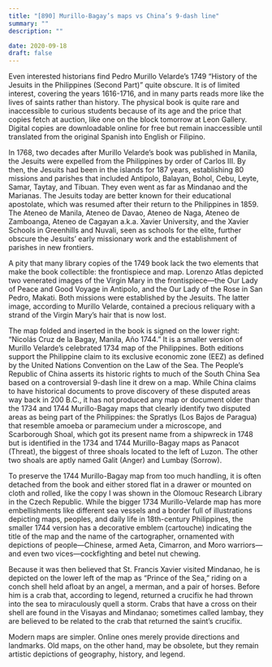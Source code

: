 ```yaml
---
title: "[890] Murillo-Bagay’s maps vs China’s 9-dash line"
summary: ""
description: ""

date: 2020-09-18
draft: false
---
```


Even interested historians find Pedro Murillo Velarde’s 1749 “History of the Jesuits in the Philippines (Second Part)” quite obscure. It is of limited interest, covering the years 1616-1716, and in many parts reads more like the lives of saints rather than history. The physical book is quite rare and inaccessible to curious students because of its age and the price that copies fetch at auction, like one on the block tomorrow at Leon Gallery. Digital copies are downloadable online for free but remain inaccessible until translated from the original Spanish into English or Filipino.

In 1768, two decades after Murillo Velarde’s book was published in Manila, the Jesuits were expelled from the Philippines by order of Carlos III. By then, the Jesuits had been in the islands for 187 years, establishing 80 missions and parishes that included Antipolo, Balayan, Bohol, Cebu, Leyte, Samar, Taytay, and Tibuan. They even went as far as Mindanao and the Marianas. The Jesuits today are better known for their educational apostolate, which was resumed after their return to the Philippines in 1859. The Ateneo de Manila, Ateneo de Davao, Ateneo de Naga, Ateneo de Zamboanga, Ateneo de Cagayan a.k.a. Xavier University, and the Xavier Schools in Greenhills and Nuvali, seen as schools for the elite, further obscure the Jesuits’ early missionary work and the establishment of parishes in new frontiers.

A pity that many library copies of the 1749 book lack the two elements that make the book collectible: the frontispiece and map. Lorenzo Atlas depicted two venerated images of the Virgin Mary in the frontispiece—the Our Lady of Peace and Good Voyage in Antipolo, and the Our Lady of the Rose in San Pedro, Makati. Both missions were established by the Jesuits. The latter image, according to Murillo Velarde, contained a precious reliquary with a strand of the Virgin Mary’s hair that is now lost.

The map folded and inserted in the book is signed on the lower right: “Nicolás Cruz de la Bagay, Manila, Año 1744.” It is a smaller version of Murillo Velarde’s celebrated 1734 map of the Philippines. Both editions support the Philippine claim to its exclusive economic zone (EEZ) as defined by the United Nations Convention on the Law of the Sea. The People’s Republic of China asserts its historic rights to much of the South China Sea based on a controversial 9-dash line it drew on a map. While China claims to have historical documents to prove discovery of these disputed areas way back in 200 B.C., it has not produced any map or document older than the 1734 and 1744 Murillo-Bagay maps that clearly identify two disputed areas as being part of the Philippines: the Spratlys (Los Bajos de Paragua) that resemble amoeba or paramecium under a microscope, and Scarborough Shoal, which got its present name from a shipwreck in 1748 but is identified in the 1734 and 1744 Murillo-Bagay maps as Panacot (Threat), the biggest of three shoals located to the left of Luzon. The other two shoals are aptly named Galit (Anger) and Lumbay (Sorrow).

To preserve the 1744 Murillo-Bagay map from too much handling, it is often detached from the book and either stored flat in a drawer or mounted on cloth and rolled, like the copy I was shown in the Olomouc Research Library in the Czech Republic. While the bigger 1734 Murillo-Velarde map has more embellishments like different sea vessels and a border full of illustrations depicting maps, peoples, and daily life in 18th-century Philippines, the smaller 1744 version has a decorative emblem (cartouche) indicating the title of the map and the name of the cartographer, ornamented with depictions of people—Chinese, armed Aeta, Cimarron, and Moro warriors—and even two vices—cockfighting and betel nut chewing.

Because it was then believed that St. Francis Xavier visited Mindanao, he is depicted on the lower left of the map as “Prince of the Sea,” riding on a conch shell held afloat by an angel, a merman, and a pair of horses. Before him is a crab that, according to legend, returned a crucifix he had thrown into the sea to miraculously quell a storm. Crabs that have a cross on their shell are found in the Visayas and Mindanao; sometimes called lambay, they are believed to be related to the crab that returned the saint’s crucifix.

Modern maps are simpler. Online ones merely provide directions and landmarks. Old maps, on the other hand, may be obsolete, but they remain artistic depictions of geography, history, and legend.
